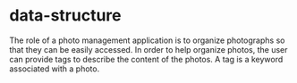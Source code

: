 # data-structure
The role of a photo management application is to organize photographs so that they can be easily accessed. In order to help organize photos, the user can provide tags to describe the content of the photos. A tag is a keyword associated with a photo.  

